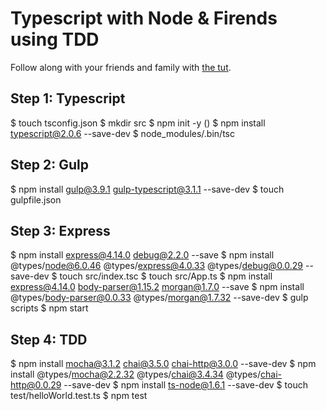# Typescript with Node & Firends using TDD

Follow along with your friends and family with [the tut](http://mherman.org/blog/2016/11/05/developing-a-restful-api-with-node-and-typescript/#.WC7TEqJ96Rt).


## Step 1: Typescript

$ touch tsconfig.json
$ mkdir src
$ npm init -y
()
$ npm install typescript@2.0.6 --save-dev
$ node_modules/.bin/tsc


## Step 2: Gulp

$ npm install gulp@3.9.1 gulp-typescript@3.1.1 --save-dev
$ touch gulpfile.json

## Step 3: Express

$ npm install express@4.14.0 debug@2.2.0 --save
$ npm install @types/node@6.0.46 @types/express@4.0.33 @types/debug@0.0.29 --save-dev
$ touch src/index.tsc
$ touch src/App.ts
$ npm install express@4.14.0 body-parser@1.15.2 morgan@1.7.0 --save
$ npm install @types/body-parser@0.0.33 @types/morgan@1.7.32 --save-dev
$ gulp scripts
$ npm start

## Step 4: TDD

$ npm install mocha@3.1.2 chai@3.5.0 chai-http@3.0.0 --save-dev
$ npm install @types/mocha@2.2.32 @types/chai@3.4.34 @types/chai-http@0.0.29 --save-dev
$ npm install ts-node@1.6.1 --save-dev
$ touch test/helloWorld.test.ts
$ npm test



